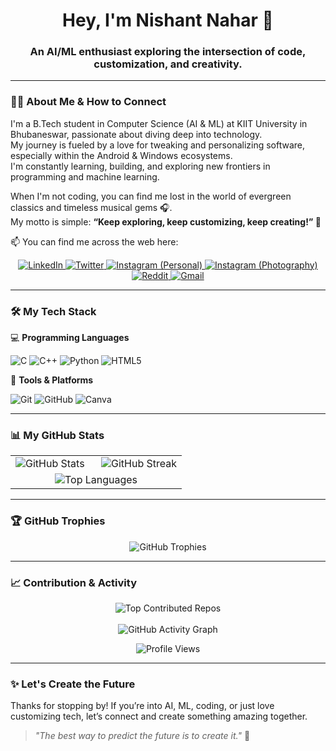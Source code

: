 <h1 align="center">Hey, I'm Nishant Nahar 👋</h1>
<h3 align="center">An AI/ML enthusiast exploring the intersection of code, customization, and creativity.</h3>

---

### 👨‍💻 About Me & How to Connect  
I'm a B.Tech student in Computer Science (AI & ML) at KIIT University in Bhubaneswar, passionate about diving deep into technology.  
My journey is fueled by a love for tweaking and personalizing software, especially within the Android & Windows ecosystems.  
I'm constantly learning, building, and exploring new frontiers in programming and machine learning.  

When I'm not coding, you can find me lost in the world of evergreen classics and timeless musical gems 🎧.  
My motto is simple: **“Keep exploring, keep customizing, keep creating!” 🚀**

📫 You can find me across the web here:  

<p align="center">
  <a href="https://linkedin.com/in/nishantnahar2006">
    <img src="https://img.shields.io/badge/Nishant%20Nahar-%230077B5.svg?style=for-the-badge&logo=linkedin&logoColor=white" alt="LinkedIn">
  </a>
  <a href="https://x.com/yours_nishant">
    <img src="https://img.shields.io/badge/yours__nishant-%231DA1F2.svg?style=for-the-badge&logo=Twitter&logoColor=white" alt="Twitter">
  </a>
  <a href="https://instagram.com/its.nishant.10">
    <img src="https://img.shields.io/badge/Nishant%20Nahar-%23E4405F.svg?style=for-the-badge&logo=Instagram&logoColor=white" alt="Instagram (Personal)">
  </a>
  <a href="https://instagram.com/thesilent.lens">
    <img src="https://img.shields.io/badge/TheSilent.Lens-%23E4405F.svg?style=for-the-badge&logo=Instagram&logoColor=white" alt="Instagram (Photography)">
  </a>
  <a href="https://reddit.com/user/Nishant_6131">
    <img src="https://img.shields.io/badge/Nishant_6131-%23FF4500.svg?style=for-the-badge&logo=Reddit&logoColor=white" alt="Reddit">
  </a>
  <a href="mailto:nishantnahar2006@gmail.com">
    <img src="https://img.shields.io/badge/Email%20Me-D14836?style=for-the-badge&logo=gmail&logoColor=white" alt="Gmail">
  </a>
</p>

---

### 🛠️ My Tech Stack  

💻 **Programming Languages**  
<p>
  <img src="https://img.shields.io/badge/C-%2300599C.svg?style=for-the-badge&logo=c&logoColor=white" alt="C">
  <img src="https://img.shields.io/badge/C++-%2300599C.svg?style=for-the-badge&logo=c%2B%2B&logoColor=white" alt="C++">
  <img src="https://img.shields.io/badge/Python-3670A0?style=for-the-badge&logo=python&logoColor=ffdd54" alt="Python">
  <img src="https://img.shields.io/badge/HTML5-%23E34F26.svg?style=for-the-badge&logo=html5&logoColor=white" alt="HTML5">
</p>

🔧 **Tools & Platforms**  
<p>
  <img src="https://img.shields.io/badge/Git-F05032.svg?style=for-the-badge&logo=git&logoColor=white" alt="Git">
  <img src="https://img.shields.io/badge/GitHub-181717.svg?style=for-the-badge&logo=github&logoColor=white" alt="GitHub">
  <img src="https://img.shields.io/badge/Canva-%2300C4CC.svg?style=for-the-badge&logo=Canva&logoColor=white" alt="Canva">
</p>

---

### 📊 My GitHub Stats  

<p align="center">
  <table width="100%">
    <tr>
      <td width="50%" valign="top">
        <img src="https://github-readme-stats.vercel.app/api?username=Its-Nishant-10&theme=transparent&hide_border=false&include_all_commits=true&count_private=false" alt="GitHub Stats">
      </td>
      <td width="50%" valign="top">
        <img src="https://nirzak-streak-stats.vercel.app/?user=Its-Nishant-10&theme=transparent&hide_border=false" alt="GitHub Streak">
      </td>
    </tr>
    <tr>
      <td colspan="2" align="center">
        <img src="https://github-readme-stats.vercel.app/api/top-langs/?username=Its-Nishant-10&theme=transparent&hide_border=false&include_all_commits=true&count_private=false&layout=compact" alt="Top Languages">
      </td>
    </tr>
  </table>
</p>

---

### 🏆 GitHub Trophies  
<p align="center">
  <img src="https://github-profile-trophy.vercel.app/?username=Its-Nishant-10&theme=discord&no-frame=true&no-bg=true&margin-w=4" alt="GitHub Trophies">
</p>

---

### 📈 Contribution & Activity  
<p align="center">
  <img src="https://github-contributor-stats.vercel.app/api?username=Its-Nishant-10&limit=5&theme=catppuccin_latte&combine_all_yearly_contributions=true" alt="Top Contributed Repos">
  <br><br>
  <img src="https://github-readme-activity-graph.vercel.app/graph?username=Its-Nishant-10&theme=github-compact" alt="GitHub Activity Graph">
</p>

<p align="center">
  <img src="https://komarev.com/ghpvc/?username=Its-Nishant-10&color=3EB489" alt="Profile Views">
</p>

---

### ✨ Let's Create the Future  
Thanks for stopping by! If you’re into AI, ML, coding, or just love customizing tech, let’s connect and create something amazing together.  

> *"The best way to predict the future is to create it."* 🌟
